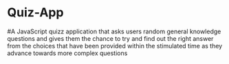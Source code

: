 # Quiz-App
#A JavaScript quizz application that asks users  random general knowledge   questions and gives them   the  chance to try and find out  the right answer from the  choices that  have been provided within the stimulated time as they advance towards more complex questions
